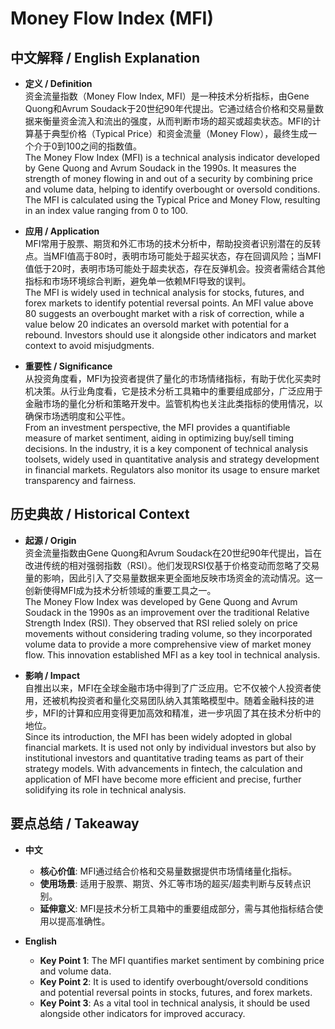 # Money Flow Index (MFI)

## 中文解释 / English Explanation

* **定义 / Definition**  
  资金流量指数（Money Flow Index, MFI）是一种技术分析指标，由Gene Quong和Avrum Soudack于20世纪90年代提出。它通过结合价格和交易量数据来衡量资金流入和流出的强度，从而判断市场的超买或超卖状态。MFI的计算基于典型价格（Typical Price）和资金流量（Money Flow），最终生成一个介于0到100之间的指数值。  
  The Money Flow Index (MFI) is a technical analysis indicator developed by Gene Quong and Avrum Soudack in the 1990s. It measures the strength of money flowing in and out of a security by combining price and volume data, helping to identify overbought or oversold conditions. The MFI is calculated using the Typical Price and Money Flow, resulting in an index value ranging from 0 to 100.

* **应用 / Application**  
  MFI常用于股票、期货和外汇市场的技术分析中，帮助投资者识别潜在的反转点。当MFI值高于80时，表明市场可能处于超买状态，存在回调风险；当MFI值低于20时，表明市场可能处于超卖状态，存在反弹机会。投资者需结合其他指标和市场环境综合判断，避免单一依赖MFI导致的误判。  
  The MFI is widely used in technical analysis for stocks, futures, and forex markets to identify potential reversal points. An MFI value above 80 suggests an overbought market with a risk of correction, while a value below 20 indicates an oversold market with potential for a rebound. Investors should use it alongside other indicators and market context to avoid misjudgments.

* **重要性 / Significance**  
  从投资角度看，MFI为投资者提供了量化的市场情绪指标，有助于优化买卖时机决策。从行业角度看，它是技术分析工具箱中的重要组成部分，广泛应用于金融市场的量化分析和策略开发中。监管机构也关注此类指标的使用情况，以确保市场透明度和公平性。  
  From an investment perspective, the MFI provides a quantifiable measure of market sentiment, aiding in optimizing buy/sell timing decisions. In the industry, it is a key component of technical analysis toolsets, widely used in quantitative analysis and strategy development in financial markets. Regulators also monitor its usage to ensure market transparency and fairness.

## 历史典故 / Historical Context

* **起源 / Origin**  
  资金流量指数由Gene Quong和Avrum Soudack在20世纪90年代提出，旨在改进传统的相对强弱指数（RSI）。他们发现RSI仅基于价格变动而忽略了交易量的影响，因此引入了交易量数据来更全面地反映市场资金的流动情况。这一创新使得MFI成为技术分析领域的重要工具之一。  
  The Money Flow Index was developed by Gene Quong and Avrum Soudack in the 1990s as an improvement over the traditional Relative Strength Index (RSI). They observed that RSI relied solely on price movements without considering trading volume, so they incorporated volume data to provide a more comprehensive view of market money flow. This innovation established MFI as a key tool in technical analysis.

* **影响 / Impact**  
  自推出以来，MFI在全球金融市场中得到了广泛应用。它不仅被个人投资者使用，还被机构投资者和量化交易团队纳入其策略模型中。随着金融科技的进步，MFI的计算和应用变得更加高效和精准，进一步巩固了其在技术分析中的地位。  
  Since its introduction, the MFI has been widely adopted in global financial markets. It is used not only by individual investors but also by institutional investors and quantitative trading teams as part of their strategy models. With advancements in fintech, the calculation and application of MFI have become more efficient and precise, further solidifying its role in technical analysis.

## 要点总结 / Takeaway

* **中文**  
  - **核心价值**: MFI通过结合价格和交易量数据提供市场情绪量化指标。  
  - **使用场景**: 适用于股票、期货、外汇等市场的超买/超卖判断与反转点识别。  
  - **延伸意义**: MFI是技术分析工具箱中的重要组成部分，需与其他指标结合使用以提高准确性。

* **English**  
  - **Key Point 1**: The MFI quantifies market sentiment by combining price and volume data.  
  - **Key Point 2**: It is used to identify overbought/oversold conditions and potential reversal points in stocks, futures, and forex markets.  
  - **Key Point 3**: As a vital tool in technical analysis, it should be used alongside other indicators for improved accuracy.
